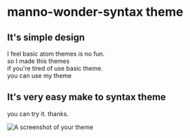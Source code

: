 # manno-wonder-syntax theme
## It's simple design
I feel basic atom themes is no fun.  
so I made this themes  
if you're tired of use basic theme.  
you can use my theme  

## It's very easy make to syntax theme
you can try it.
thanks.

![A screenshot of your theme](https://github.com/manno-k/manno-wonder-syntax/ss.gif)
